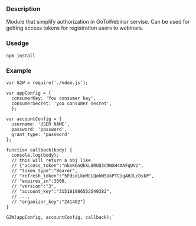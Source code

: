 ###  Description
Module that simplify authorization in GoToWebinar servise.
Can be used for getting access tokens for registration users to webinars.

### Usedge
`npm install `
### Example
```
var G2W = require('./ndoe.js');

var appConfig = {
  consumerKey: 'You consumer key',
  consumerSecret: 'you consumer secret',
  };

var accountConfig = {
  username: 'USER NAME',
  password: 'password',
  grant_type: 'password'
};

function callback(body) {
  console.log(body);
  // this will return a obj like
  // {"access_token":"nknKGnQkkL8RUQ3d9WSH4AAFqUVz",
  // "token_type":"Bearer",
  // "refresh_token":"5FdsoLknMCLQohWSUkPTCiqAHJLcDskP",
  // "expires_in":3600,
  // "version":"3",
  // "account_key":"315181986552549382",
  // ...,
  // "organizer_key":"241402"}
} 

G2W(appConfig, accountConfig, callback);`
